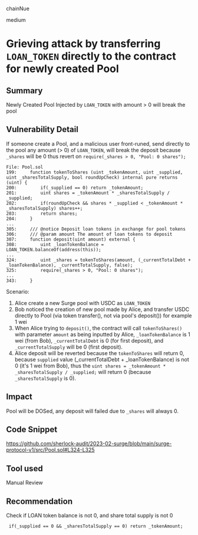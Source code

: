 chainNue

medium

# Grieving attack by transferring `LOAN_TOKEN` directly to the contract for newly created Pool

## Summary

Newly Created Pool Injected by `LOAN_TOKEN` with amount > 0 will break the pool

## Vulnerability Detail

If someone create a Pool, and a malicious user front-runed, send directly to the pool any amount  (> 0) of `LOAN_TOKEN`, will break the deposit because `_shares` will be 0 thus revert on `require(_shares > 0, "Pool: 0 shares");`

```solidity
File: Pool.sol
199:     function tokenToShares (uint _tokenAmount, uint _supplied, uint _sharesTotalSupply, bool roundUpCheck) internal pure returns (uint) {
200:         if(_supplied == 0) return _tokenAmount;
201:         uint shares = _tokenAmount * _sharesTotalSupply / _supplied;
202:         if(roundUpCheck && shares * _supplied < _tokenAmount * _sharesTotalSupply) shares++;
203:         return shares;
204:     }
...
305:     /// @notice Deposit loan tokens in exchange for pool tokens
306:     /// @param amount The amount of loan tokens to deposit
307:     function deposit(uint amount) external {
308:         uint _loanTokenBalance = LOAN_TOKEN.balanceOf(address(this));
...
324:         uint _shares = tokenToShares(amount, (_currentTotalDebt + _loanTokenBalance), _currentTotalSupply, false);
325:         require(_shares > 0, "Pool: 0 shares");
...
343:     }
```

Scenario:
1. Alice create a new Surge pool with USDC as `LOAN_TOKEN`
2. Bob noticed the creation of new pool made by Alice, and transfer USDC directly to Pool (via token transfer(), not via pool's deposit()) for example 1 wei
3. When Alice trying to `deposit()`, the contract will call `tokenToShares()` with parameter `amount` as being inputted by Alice, `_loanTokenBalance` is 1 wei (from Bob), `_currentTotalDebt` is 0 (for first deposit), and `_currentTotalSupply` will be 0 (first deposit). 
4. Alice deposit will be reverted because the `tokenToShares` will return 0, because `supplied` value (_currentTotalDebt + _loanTokenBalance) is not 0 (it's 1 wei from Bob), thus the `uint shares = _tokenAmount * _sharesTotalSupply / _supplied;` will return 0 (because `_sharesTotalSupply` is 0).

## Impact

Pool will be DOSed, any deposit will failed due to `_shares` will always 0.

## Code Snippet

https://github.com/sherlock-audit/2023-02-surge/blob/main/surge-protocol-v1/src/Pool.sol#L324-L325

## Tool used

Manual Review

## Recommendation

Check if LOAN token balance is not 0, and share total supply is not 0

```solidity
 if(_supplied == 0 && _sharesTotalSupply == 0) return _tokenAmount;
```
